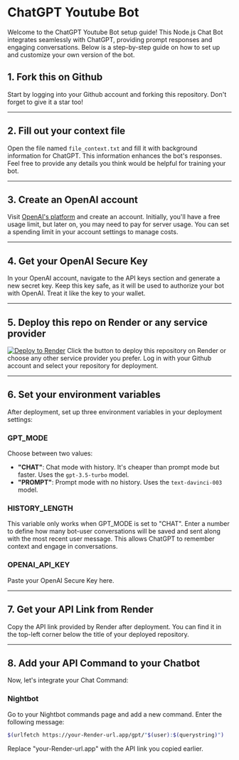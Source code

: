 # ChatGPT Youtube Bot

Welcome to the ChatGPT Youtube Bot setup guide! This Node.js Chat Bot integrates seamlessly with ChatGPT, providing prompt responses and engaging conversations. Below is a step-by-step guide on how to set up and customize your own version of the bot.

## 1. Fork this on Github

Start by logging into your Github account and forking this repository. Don't forget to give it a star too!

---

## 2. Fill out your context file

Open the file named `file_context.txt` and fill it with background information for ChatGPT. This information enhances the bot's responses. Feel free to provide any details you think would be helpful for training your bot.

---

## 3. Create an OpenAI account

Visit [OpenAI's platform](https://platform.openai.com) and create an account. Initially, you'll have a free usage limit, but later on, you may need to pay for server usage. You can set a spending limit in your account settings to manage costs.

---

## 4. Get your OpenAI Secure Key

In your OpenAI account, navigate to the API keys section and generate a new secret key. Keep this key safe, as it will be used to authorize your bot with OpenAI. Treat it like the key to your wallet.

---

## 5. Deploy this repo on Render or any service provider

[![Deploy to Render](https://render.com/images/deploy-to-render-button.svg)](https://render.com/deploy)
Click the button to deploy this repository on Render or choose any other service provider you prefer. Log in with your Github account and select your repository for deployment.

---

## 6. Set your environment variables

After deployment, set up three environment variables in your deployment settings:

### GPT_MODE

Choose between two values:

- **"CHAT"**: Chat mode with history. It's cheaper than prompt mode but faster. Uses the `gpt-3.5-turbo` model.
- **"PROMPT"**: Prompt mode with no history. Uses the `text-davinci-003` model.

### HISTORY_LENGTH

This variable only works when GPT_MODE is set to "CHAT". Enter a number to define how many bot-user conversations will be saved and sent along with the most recent user message. This allows ChatGPT to remember context and engage in conversations.

### OPENAI_API_KEY

Paste your OpenAI Secure Key here.

---

## 7. Get your API Link from Render

Copy the API link provided by Render after deployment. You can find it in the top-left corner below the title of your deployed repository.

---

## 8. Add your API Command to your Chatbot

Now, let's integrate your Chat Command:

### Nightbot

Go to your Nightbot commands page and add a new command. Enter the following message:

```bash
$(urlfetch https://your-Render-url.app/gpt/"$(user):$(querystring)")
```

Replace "your-Render-url.app" with the API link you copied earlier.
